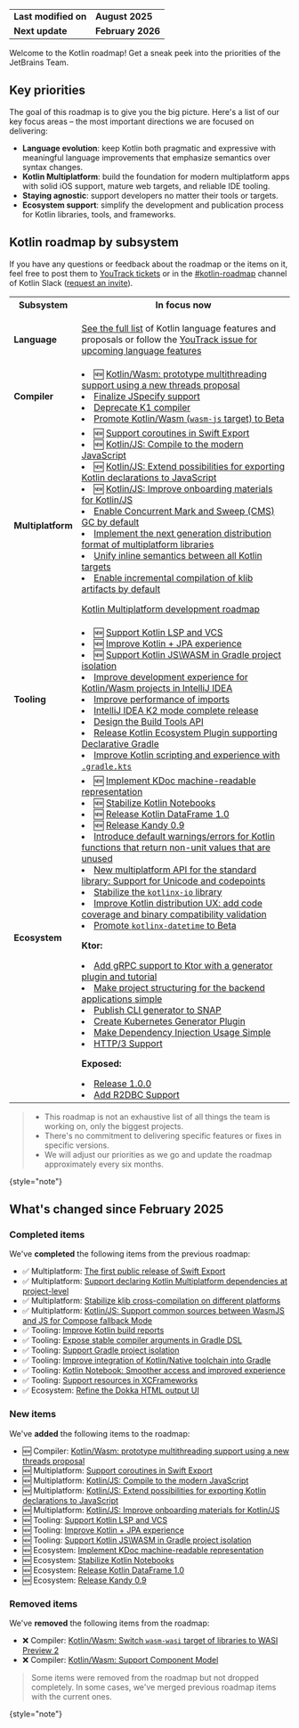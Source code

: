 [//]: # (title: Kotlin roadmap)

<table>
    <tr>
        <td><strong>Last modified on</strong></td>
        <td><strong>August 2025</strong></td>
    </tr>
    <tr>
        <td><strong>Next update</strong></td>
        <td><strong>February 2026</strong></td>
    </tr>
</table>

Welcome to the Kotlin roadmap! Get a sneak peek into the priorities of the JetBrains Team.

## Key priorities

The goal of this roadmap is to give you the big picture.
Here's a list of our key focus areas – the most important directions we are focused on delivering:

* **Language evolution**: keep Kotlin both pragmatic and expressive with meaningful language improvements
  that emphasize semantics over syntax changes.
* **Kotlin Multiplatform**: build the foundation for modern multiplatform apps with solid iOS support,
  mature web targets, and reliable IDE tooling.
* **Staying agnostic**: support developers no matter their tools or targets.
* **Ecosystem support**: simplify the development and publication process for Kotlin libraries, tools, and frameworks.

## Kotlin roadmap by subsystem

<!-- To view the biggest projects we're working on, see the [Roadmap details](#roadmap-details) table. -->

If you have any questions or feedback about the roadmap or the items on it, feel free to post them to [YouTrack tickets](https://youtrack.jetbrains.com/issues?q=project:%20KT,%20KTIJ%20tag:%20%7BRoadmap%20Item%7D%20%23Unresolved%20) or in the [#kotlin-roadmap](https://kotlinlang.slack.com/archives/C01AAJSG3V4) channel of Kotlin Slack ([request an invite](https://surveys.jetbrains.com/s3/kotlin-slack-sign-up)).

<!-- ### YouTrack board
Visit the [roadmap board in our issue tracker YouTrack](https://youtrack.jetbrains.com/agiles/153-1251/current) ![YouTrack](youtrack-logo.png){width=30}{type="joined"}
-->

<table>
    <tr>
        <th>Subsystem</th>
        <th>In focus now</th>
    </tr>
    <tr id="language">
        <td><strong>Language</strong></td>
        <td>
            <p><a href="kotlin-language-features-and-proposals.md">See the full list</a> of Kotlin language features and proposals or follow the <a href="https://youtrack.jetbrains.com/issue/KT-54620">YouTrack issue for upcoming language features</a></p>
        </td>
    </tr>
    <tr id="compiler">
        <td><strong>Compiler</strong></td>
        <td>
            <list>
                <li>🆕 <a href="https://youtrack.jetbrains.com/issue/KT-1">Kotlin/Wasm: prototype multithreading support using a new threads proposal</a></li>
                <li><a href="https://youtrack.jetbrains.com/issue/KT-75371">Finalize JSpecify support</a></li>
                <li><a href="https://youtrack.jetbrains.com/issue/KT-75372">Deprecate K1 compiler</a></li>
                <li><a href="https://youtrack.jetbrains.com/issue/KT-75370">Promote Kotlin/Wasm (<code>wasm-js</code> target) to Beta</a></li>
            </list>
        </td>
    </tr>
    <tr id="multiplatform">
        <td><strong>Multiplatform</strong></td>
        <td>
            <list>
                <li>🆕 <a href="https://youtrack.jetbrains.com/issue/KT-1">Support coroutines in Swift Export</a></li>
                <li>🆕 <a href="https://youtrack.jetbrains.com/issue/KT-1">Kotlin/JS: Compile to the modern JavaScript</a></li> 
                <li>🆕 <a href="https://youtrack.jetbrains.com/issue/KT-1">Kotlin/JS: Extend possibilities for exporting Kotlin declarations to JavaScript</a></li>
                <li>🆕 <a href="https://youtrack.jetbrains.com/issue/KT-1">Kotlin/JS: Improve onboarding materials for Kotlin/JS</a></li> 
                <li><a href="https://youtrack.jetbrains.com/issue/KT-71278">Enable Concurrent Mark and Sweep (CMS) GC by default</a></li>
                <li><a href="https://youtrack.jetbrains.com/issue/KT-71281">Implement the next generation distribution format of multiplatform libraries</a></li>
                <li><a href="https://youtrack.jetbrains.com/issue/KT-64570" target="_blank">Unify inline semantics between all Kotlin targets</a></li>
                <!-- TODO --> <li><a href="https://youtrack.jetbrains.com/issue/KT-71279" target="_blank">Enable incremental compilation of klib artifacts by default</a></li>
            </list>
            <tip><p><a href="https://www.jetbrains.com/help/kotlin-multiplatform-dev/kotlin-multiplatform-roadmap.html" target="_blank">Kotlin Multiplatform development roadmap</a></p></tip>
         </td>
    </tr>
    <tr id="tooling">
        <td><strong>Tooling</strong></td>
        <td>
            <list>
                <li>🆕 <a href="https://youtrack.jetbrains.com/issue/KT-1" target="_blank">Support Kotlin LSP and VCS</a></li>
                <li>🆕 <a href="https://youtrack.jetbrains.com/issue/KT-71282" target="_blank">Improve Kotlin + JPA experience</a></li>
                <li>🆕 <a href="https://youtrack.jetbrains.com/issue/KT-1" target="_blank">Support Kotlin JS\WASM in Gradle project isolation</a></li>
                <li><a href="https://youtrack.jetbrains.com/issue/KT-75374" target="_blank">Improve development experience for Kotlin/Wasm projects in IntelliJ IDEA</a></li>
                <li><a href="https://youtrack.jetbrains.com/issue/KT-75376" target="_blank">Improve performance of imports</a></li>
                <li><a href="https://youtrack.jetbrains.com/issue/KTIJ-31316" target="_blank">IntelliJ IDEA K2 mode complete release</a></li>
                <li><a href="https://youtrack.jetbrains.com/issue/KT-71286" target="_blank">Design the Build Tools API</a></li>
                <li><a href="https://youtrack.jetbrains.com/issue/KT-71292" target="_blank">Release Kotlin Ecosystem Plugin supporting Declarative Gradle</a></li>
                <li><a href="https://youtrack.jetbrains.com/issue/KT-49511" target="_blank">Improve Kotlin scripting and experience with <code>.gradle.kts</code></a></li>
            </list>
         </td>
    </tr>
    <tr id="ecosystem">
        <td><strong>Ecosystem</strong></td>
        <td>
            <list>
                <li>🆕 <a href="https://youtrack.jetbrains.com/issue/KT-1">Implement KDoc machine-readable representation</a></li>
                <li>🆕 <a href="https://youtrack.jetbrains.com/issue/KT-1">Stabilize Kotlin Notebooks</a></li>
                <li>🆕 <a href="https://youtrack.jetbrains.com/issue/KT-1">Release Kotlin DataFrame 1.0</a></li>
                <li>🆕 <a href="https://youtrack.jetbrains.com/issue/KT-1">Release Kandy 0.9</a></li>
                <li><a href="https://youtrack.jetbrains.com/issue/KT-12719" target="_blank">Introduce default warnings/errors for Kotlin functions that return non-unit values that are unused</a></li>
                <li><a href="https://youtrack.jetbrains.com/issue/KT-71298" target="_blank">New multiplatform API for the standard library: Support for Unicode and codepoints</a></li>
                <li><a href="https://youtrack.jetbrains.com/issue/KT-71300" target="_blank">Stabilize the <code>kotlinx-io</code> library</a></li>
                <li><a href="https://youtrack.jetbrains.com/issue/KT-71297" target="_blank">Improve Kotlin distribution UX: add code coverage and binary compatibility validation</a></li>
                <li><a href="https://youtrack.jetbrains.com/issue/KT-64578" target="_blank">Promote <code>kotlinx-datetime</code> to Beta</a></li>
            </list>
            <p><b>Ktor:</b></p>
            <list>
                <li><a href="https://youtrack.jetbrains.com/issue/KTOR-1501">Add gRPC support to Ktor with a generator plugin and tutorial</a></li>
                <li><a href="https://youtrack.jetbrains.com/issue/KTOR-7158">Make project structuring for the backend applications simple</a></li>
                <li><a href="https://youtrack.jetbrains.com/issue/KTOR-3937">Publish CLI generator to SNAP</a></li>
                <li><a href="https://youtrack.jetbrains.com/issue/KTOR-6026">Create Kubernetes Generator Plugin</a></li>
                <li><a href="https://youtrack.jetbrains.com/issue/KTOR-6621">Make Dependency Injection Usage Simple</a></li>
                <li><a href="https://youtrack.jetbrains.com/issue/KTOR-7938">HTTP/3 Support</a></li>
            </list>
            <p><b>Exposed:</b></p>
            <list>
                <li><a href="https://youtrack.jetbrains.com/issue/EXPOSED-444">Release 1.0.0</a></li>
                <li><a href="https://youtrack.jetbrains.com/issue/EXPOSED-74">Add R2DBC Support</a></li>
            </list>
         </td>
    </tr>
</table>

> * This roadmap is not an exhaustive list of all things the team is working on, only the biggest projects.
> * There's no commitment to delivering specific features or fixes in specific versions.
> * We will adjust our priorities as we go and update the roadmap approximately every six months.
> 
{style="note"}

## What's changed since February 2025

### Completed items

We've **completed** the following items from the previous roadmap:

* ✅ Multiplatform: [The first public release of Swift Export](https://youtrack.jetbrains.com/issue/KT-64572)
* ✅ Multiplatform: [Support declaring Kotlin Multiplatform dependencies at project-level](https://youtrack.jetbrains.com/issue/KT-71289)
* ✅ Multiplatform: [Stabilize klib cross-compilation on different platforms](https://youtrack.jetbrains.com/issue/KT-71290)
* ✅ Multiplatform: [Kotlin/JS: Support common sources between WasmJS and JS for Compose fallback Mode](https://youtrack.jetbrains.com/issue/KT-79394)
* ✅ Tooling: [Improve Kotlin build reports](https://youtrack.jetbrains.com/issue/KT-60279)
* ✅ Tooling: [Expose stable compiler arguments in Gradle DSL](https://youtrack.jetbrains.com/issue/KT-55515)
* ✅ Tooling: [Support Gradle project isolation](https://youtrack.jetbrains.com/issue/KT-54105)
* ✅ Tooling: [Improve integration of Kotlin/Native toolchain into Gradle](https://youtrack.jetbrains.com/issue/KT-64577)
* ✅ Tooling: [Kotlin Notebook: Smoother access and improved experience](https://youtrack.jetbrains.com/issue/KTNB-898)
* ✅ Tooling: [Support resources in XCFrameworks](https://youtrack.jetbrains.com/issue/KT-75377)
* ✅ Ecosystem: [Refine the Dokka HTML output UI](https://youtrack.jetbrains.com/issue/KT-71295)

### New items

We've **added** the following items to the roadmap:

* 🆕 Compiler: [Kotlin/Wasm: prototype multithreading support using a new threads proposal](https://youtrack.jetbrains.com/issue/KT-1)
* 🆕 Multiplatform: [Support coroutines in Swift Export](https://youtrack.jetbrains.com/issue/KT-1)
* 🆕 Multiplatform: [Kotlin/JS: Compile to the modern JavaScript](https://youtrack.jetbrains.com/issue/KT-1)
* 🆕 Multiplatform: [Kotlin/JS: Extend possibilities for exporting Kotlin declarations to JavaScript](https://youtrack.jetbrains.com/issue/KT-1)
* 🆕 Multiplatform: [Kotlin/JS: Improve onboarding materials for Kotlin/JS](https://youtrack.jetbrains.com/issue/KT-1)
* 🆕 Tooling: [Support Kotlin LSP and VCS](https://youtrack.jetbrains.com/issue/KT-1)
* 🆕 Tooling: [Improve Kotlin + JPA experience](https://youtrack.jetbrains.com/issue/KT-71282)
* 🆕 Tooling: [Support Kotlin JS\WASM in Gradle project isolation](https://youtrack.jetbrains.com/issue/KT-1)
* 🆕 Ecosystem: [Implement KDoc machine-readable representation](https://youtrack.jetbrains.com/issue/KT-1)
* 🆕 Ecosystem: [Stabilize Kotlin Notebooks](https://youtrack.jetbrains.com/issue/KT-1)
* 🆕 Ecosystem: [Release Kotlin DataFrame 1.0](https://youtrack.jetbrains.com/issue/KT-1)
* 🆕 Ecosystem: [Release Kandy 0.9](https://youtrack.jetbrains.com/issue/KT-1)

### Removed items

We've **removed** the following items from the roadmap:

* ❌ Compiler: [Kotlin/Wasm: Switch `wasm-wasi` target of libraries to WASI Preview 2](https://youtrack.jetbrains.com/issue/KT-64568)
* ❌ Compiler: [Kotlin/Wasm: Support Component Model](https://youtrack.jetbrains.com/issue/KT-64569)

> Some items were removed from the roadmap but not dropped completely. In some cases, we've merged previous roadmap items
> with the current ones.
>
{style="note"}
